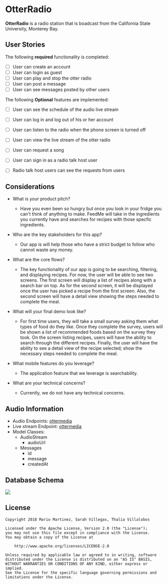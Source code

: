 # OtterRadio

**OtterRadio** is a radio station that is boadcast from the California State University, Monterey Bay.

## User Stories

The following **required** functionality is completed:

- [ ] User can create an account 
- [ ] User can login as guest
- [ ] User can play and stop the otter radio
- [ ] User can post a message
- [ ] User can see messages posted by other users

The following **Optional** features are implemented:

- [ ] User can see the schedule of the audio live stream
- [ ] User can log in and log out of his or her account
- [ ] User can listen to the radio when the phone screen is turned off
- [ ] User can view the live stream of the otter radio
- [ ] User can request a song
- [ ] User can sign in as a radio talk host user
- [ ] Radio talk host users can see the requests from users


## Considerations
- What is your product pitch?
   * Have you even been so hungry but once you look in your fridge you can't think of anything to make. FeedMe will take in the ingredients you currently have and searches for recipes with those specfic ingredients. 
- Who are the key stakeholders for this app?
   * Our app is will help those who have a strict budget to follow who cannot waste any money. 
- What are the core flows? 
    * The key functionality of our app is going to be searching, filtering, and displaying recipes.  For now, the user will be able to see   two screens. The first screen will display a list of recipes along with a search bar on top. As for the second screen, it will be       displayed once the user has picked a recipe from the first screen.  Also, the second screen will have a detail view showing the steps   needed to complete the meal.

- What will your final demo look like? 
    * For first time users, they will take a small survey asking them what types of food do they like. Once they complete the survey, users   will be shown a list of recommended foods based on the survey they took. On the screen listing recipes, users will have the ability to   search through the different recipes. Finally, the user will have the ability to see a detail view of the recipe selected; show the     necessary steps needed to complete the meal.
- What mobile features do you leverage?
   * The application feature that we leverage is searchability.  
- What are your technical concerns?
   * Currently, we do not have any technical concerns.  

## Audio Information
- Audio Endpoints: [ottermedia](http://icecast.csumb.edu:8000/ottermedia) 
- Live stream Endpoint: [ottermedia](http://media.csumb.edu/www/player/encoder.php?en=3&f=1)
- Model Classes:
  * AudioStream 
    - audioUrl
  * Messages
    - id
    - message
    - createdAt


## Database Schema 
<img src="http://i68.tinypic.com/2hrikxw.jpg">


## License

    Copyright 2018 Mario Martinez, Sarah Villegas, Thalia Villalobos 

    Licensed under the Apache License, Version 2.0 (the "License");
    you may not use this file except in compliance with the License.
    You may obtain a copy of the License at

        http://www.apache.org/licenses/LICENSE-2.0

    Unless required by applicable law or agreed to in writing, software
    distributed under the License is distributed on an "AS IS" BASIS,
    WITHOUT WARRANTIES OR CONDITIONS OF ANY KIND, either express or implied.
    See the License for the specific language governing permissions and
    limitations under the License.

